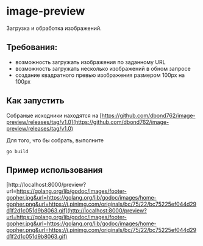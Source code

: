 # image-preview
Загрузка и обработка изображений.

## Требования:
- возможность загружать изображения по заданному URL
- возможность загружать несколько изображений в обном запросе
- создание квадратного превью изображения размером 100px на 100px

## Как запустить
Собраные исходники находятся на [https://github.com/dbond762/image-preview/releases/tag/v1.0](https://github.com/dbond762/image-preview/releases/tag/v1.0)

Для того, что бы собрать, выполните
```
go build
```

## Пример использования
[http://localhost:8000/preview?url=https://golang.org/lib/godoc/images/footer-gopher.jpg&url=https://golang.org/lib/godoc/images/home-gopher.png&url=https://i.pinimg.com/originals/bc/75/22/bc75225ef044d29d1f2d1c051d9b8063.gif](http://localhost:8000/preview?url=https://golang.org/lib/godoc/images/footer-gopher.jpg&url=https://golang.org/lib/godoc/images/home-gopher.png&url=https://i.pinimg.com/originals/bc/75/22/bc75225ef044d29d1f2d1c051d9b8063.gif)
